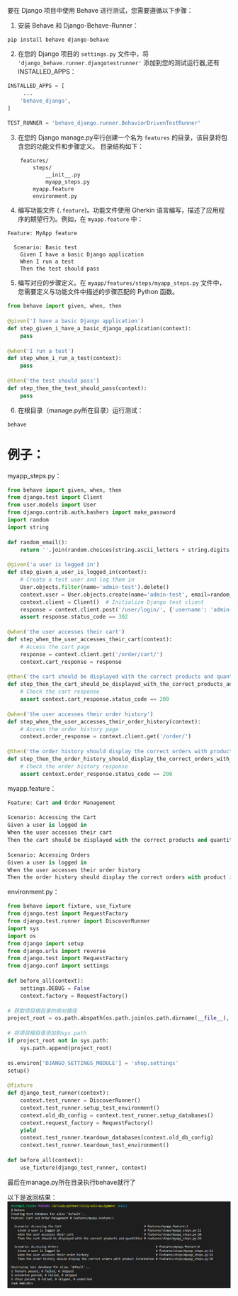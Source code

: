 要在 Django 项目中使用 Behave 进行测试，您需要遵循以下步骤：

1. 安装 Behave 和 Django-Behave-Runner：

```
pip install behave django-behave
```

2. 在您的 Django 项目的 `settings.py` 文件中，将 `'django_behave.runner.djangotestrunner'` 添加到您的测试运行器,还有INSTALLED_APPS：

```python
INSTALLED_APPS = [
     ...
    'behave_django',
]

TEST_RUNNER = 'behave_django.runner.BehaviorDrivenTestRunner'
```

3. 在您的 Django manage.py平行创建一个名为 `features` 的目录，该目录将包含您的功能文件和步骤定义。
目录结构如下：
```
    features/
        steps/
            __init__.py
            myapp_steps.py
        myapp.feature
        environment.py
```

4. 编写功能文件 (`.feature`)。功能文件使用 Gherkin 语言编写，描述了应用程序的期望行为。例如，在 `myapp.feature` 中：

```
Feature: MyApp feature

  Scenario: Basic test
    Given I have a basic Django application
    When I run a test
    Then the test should pass
```

5. 编写对应的步骤定义。在 `myapp/features/steps/myapp_steps.py` 文件中，您需要定义与功能文件中描述的步骤匹配的 Python 函数。

```python
from behave import given, when, then

@given('I have a basic Django application')
def step_given_i_have_a_basic_django_application(context):
    pass

@when('I run a test')
def step_when_i_run_a_test(context):
    pass

@then('the test should pass')
def step_then_the_test_should_pass(context):
    pass
```

6. 在根目录（manage.py所在目录）运行测试：

```
behave
```

# 例子：
myapp_steps.py：
```python
from behave import given, when, then
from django.test import Client
from user.models import User
from django.contrib.auth.hashers import make_password
import random
import string

def random_email():
    return ''.join(random.choices(string.ascii_letters + string.digits, k=10)) + "@example.com"

@given('a user is logged in')
def step_given_a_user_is_logged_in(context):
    # Create a test user and log them in
    User.objects.filter(name='admin-test').delete()
    context.user = User.objects.create(name='admin-test', email=random_email(), password=make_password('123456'))
    context.client = Client()  # Initialize Django test client
    response = context.client.post('/user/login/', {'username': 'admin-test', 'password': '123456'})
    assert response.status_code == 302

@when('the user accesses their cart')
def step_when_the_user_accesses_their_cart(context):
    # Access the cart page
    response = context.client.get('/order/cart/')
    context.cart_response = response

@then('the cart should be displayed with the correct products and quantities')
def step_then_the_cart_should_be_displayed_with_the_correct_products_and_quantities(context):
    # Check the cart response
    assert context.cart_response.status_code == 200

@when('the user accesses their order history')
def step_when_the_user_accesses_their_order_history(context):
    # Access the order history page
    context.order_response = context.client.get('/order/')

@then('the order history should display the correct orders with product information')
def step_then_the_order_history_should_display_the_correct_orders_with_product_information(context):
    # Check the order history response
    assert context.order_response.status_code == 200

```
myapp.feature：
```python
Feature: Cart and Order Management

Scenario: Accessing the Cart
Given a user is logged in
When the user accesses their cart
Then the cart should be displayed with the correct products and quantities

Scenario: Accessing Orders
Given a user is logged in
When the user accesses their order history
Then the order history should display the correct orders with product information
```

environment.py：
```python
from behave import fixture, use_fixture
from django.test import RequestFactory
from django.test.runner import DiscoverRunner
import sys
import os
from django import setup
from django.urls import reverse
from django.test import RequestFactory
from django.conf import settings

def before_all(context):
    settings.DEBUG = False
    context.factory = RequestFactory()

# 获取项目根目录的绝对路径
project_root = os.path.abspath(os.path.join(os.path.dirname(__file__), '..', '..'))

# 将项目根目录添加到sys.path
if project_root not in sys.path:
    sys.path.append(project_root)

os.environ['DJANGO_SETTINGS_MODULE'] = 'shop.settings'
setup()

@fixture
def django_test_runner(context):
    context.test_runner = DiscoverRunner()
    context.test_runner.setup_test_environment()
    context.old_db_config = context.test_runner.setup_databases()
    context.request_factory = RequestFactory()
    yield
    context.test_runner.teardown_databases(context.old_db_config)
    context.test_runner.teardown_test_environment()

def before_all(context):
    use_fixture(django_test_runner, context)
```

最后在manage.py所在目录执行behave就行了

以下是返回结果：
![example](https://github.com/wangleiz166/studyInAberdeen/blob/main/%E5%BE%AE%E4%BF%A1%E6%88%AA%E5%9B%BE_20230505125939.png)


